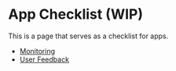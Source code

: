 # App Checklist (WIP)

This is a page that serves as a checklist for apps.


- [Monitoring](/categories/monitoring.md)
- [User Feedback](/categories/communication.md)
